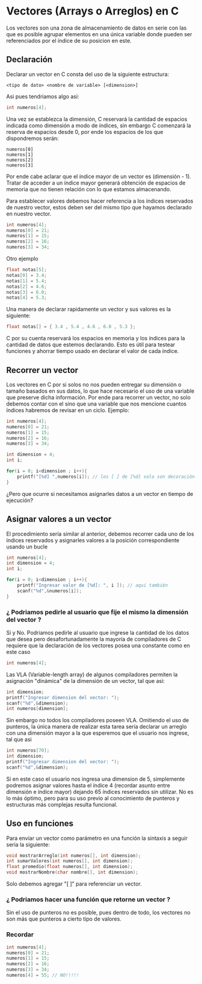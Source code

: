 # Vectores (Arrays o Arreglos) en C

 Los vectores son una zona de almacenamiento de datos
 en serie con las que es posible agrupar elementos en una única variable
 donde pueden ser referenciados por el índice de su posicion en este.


## Declaración

Declarar un vector en C consta del uso de la siguiente estructura:
```
<tipo de dato> <nombre de variable> [<dimension>]
```

Asi pues tendriamos algo asi:
```c
int numeros[4];
```
Una vez se establezca la dimensión, C reservará la cantidad de espacios indicada como dimensión a modo de índices, sin embargo C comenzará la reserva de espacios desde 0, por ende los espacios de los que dispondremos serán:
```
numeros[0] 
numeros[1] 
numeros[2] 
numeros[3] 
```
Por ende cabe aclarar que el índice mayor de un vector es
(dimensión - 1). Tratar de acceder a un índice mayor generará obtención de espacios de memoria que no tienen relación con lo que estamos almacenando.

Para establecer valores debemos hacer referencia a los índices reservados de nuestro vector, estos deben ser del mismo tipo que hayamos declarado en nuestro vector.

```c
int numeros[4];
numeros[0] = 21;
numeros[1] = 15;
numeros[2] = 16;
numeros[3] = 34;
```
Otro ejemplo
```c
float notas[5];
notas[0] = 3.4;
notas[1] = 5.4;
notas[2] = 4.6;
notas[3] = 6.0;
notas[4] = 5.3;
```
Una manera de declarar rapidamente un vector y sus valores es la siguiente:
```c
float notas[] = { 3.4 , 5.4 , 4.6 , 6.0 , 5.3 };
```
C por su cuenta reservará los espacios en memoria y los índices para la cantidad de datos que estemos declarando. Esto es útil para testear funciones y ahorrar tiempo usado en declarar el valor de cada índice.

## Recorrer un vector

Los vectores en C por si solos no nos pueden entregar su dimensión o tamaño basados en sus datos, lo que hace necesario el uso de una variable que preserve dicha información. Por ende para recorrer un vector, no solo debemos contar con el sino que una variable que nos mencione cuantos índices habremos de revisar en un ciclo.
Ejemplo:
```c
int numeros[4];
numeros[0] = 21;
numeros[1] = 15;
numeros[2] = 16;
numeros[3] = 34;

int dimension = 4;
int i;

for(i = 0; i<dimension ; i++){
    printf("[%d] ",numeros[i]); // los [ ] de [%d] solo son decoración...
}
```

¿Pero que ocurre si necesitamos asignarles datos a un vector en tiempo de ejecución?

## Asignar valores a un vector
El procedimiento sería similar al anterior, debemos recorrer cada uno de los índices reservados y asignarles valores a la posición correspondiente usando un bucle

```c
int numeros[4];
int dimension = 4;
int i;

for(i = 0; i<dimension ; i++){
    printf("Ingresar valor de [%d]: ", i ]); // aqui también
    scanf("%d",&numeros[i]);
}
```

### ¿ Podriamos pedirle al usuario que fije el mismo la dimensión del vector ?

Si y No. Podriamos pedirle al usuario que ingrese la cantidad de los datos que desea pero desafortunadamente la mayoría de compiladores de C requiere que la declaración de los vectores posea una constante como en este caso

```c
int numeros[4];
```
Las VLA (Variable-length array) de algunos compiladores permiten la asignación "dinámica" de la dimensión de un vector, tal que asi: 
```c
int dimension;
printf("Ingresar dimension del vector: ");
scanf("%d",&dimension);
int numeros[dimension];
```
Sin embargo no todos los compiladores poseen VLA. Omitiendo el uso de punteros, la única manera de realizar esta tarea sería declarar un arreglo con una dimensión mayor a la que esperemos que el usuario nos ingrese, tal que asi
```c
int numeros[70];
int dimension;
printf("Ingresar dimension del vector: ");
scanf("%d",&dimension);
```
Si en este caso el usuario nos ingresa una dimension de 5, simplemente podremos asignar valores hasta el índice 4 (recordar asunto entre dimensión e índice mayor) dejando 65
índices reservados sin utilizar. No es lo más óptimo, pero para su uso previo al conocimiento de punteros y estructuras más complejas resulta funcional.


## Uso en funciones

Para enviar un vector como parámetro en una función la sintaxis a seguir seria la siguiente:

```c
void mostrarArreglo(int numeros[], int dimension);
int sumarValores(int numeros[], int dimension);
float promedio(float numeros[], int dimension);
void mostrarNombre(char nombre[], int dimension);
```
Solo debemos agregar "[ ]" para referenciar un vector.

### ¿ Podriamos hacer una función que retorne un vector ?
Sin el uso de punteros no es posible, pues dentro de todo, los vectores no son más que punteros a cierto tipo de valores.

### Recordar

```c
int numeros[4];
numeros[0] = 21;
numeros[1] = 15;
numeros[2] = 16;
numeros[3] = 34;
numeros[4] = 55; // NO!!!!! 
```